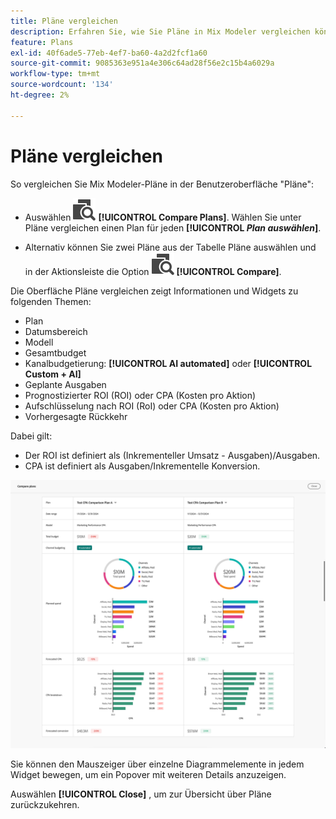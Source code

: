 ```yaml
---
title: Pläne vergleichen
description: Erfahren Sie, wie Sie Pläne in Mix Modeler vergleichen können.
feature: Plans
exl-id: 40f6ade5-77eb-4ef7-ba60-4a2d2fcf1a60
source-git-commit: 9085363e951a4e306c64ad28f56e2c15b4a6029a
workflow-type: tm+mt
source-wordcount: '134'
ht-degree: 2%

---
```


# Pläne vergleichen

So vergleichen Sie Mix Modeler-Pläne in der Benutzeroberfläche &quot;Pläne&quot;:

* Auswählen ![Vergleichen](/help/assets//icons/Compare.svg) **[!UICONTROL Compare Plans]**. Wählen Sie unter Pläne vergleichen einen Plan für jeden **[!UICONTROL _Plan auswählen_]**.

* Alternativ können Sie zwei Pläne aus der Tabelle Pläne auswählen und in der Aktionsleiste die Option ![Vergleichen](/help/assets//icons/Compare.svg) **[!UICONTROL Compare]**.

Die Oberfläche Pläne vergleichen zeigt Informationen und Widgets zu folgenden Themen:

* Plan
* Datumsbereich
* Modell
* Gesamtbudget
* Kanalbudgetierung: **[!UICONTROL AI automated]** oder **[!UICONTROL Custom + AI]**
* Geplante Ausgaben
* Prognostizierter ROI (ROI) oder CPA (Kosten pro Aktion)
* Aufschlüsselung nach ROI (RoI) oder CPA (Kosten pro Aktion)
* Vorhergesagte Rückkehr

Dabei gilt:

* Der ROI ist definiert als (Inkrementeller Umsatz - Ausgaben)/Ausgaben.
* CPA ist definiert als Ausgaben/Inkrementelle Konversion.


![Pläne vergleichen](/help/assets//compare-plans.png)

Sie können den Mauszeiger über einzelne Diagrammelemente in jedem Widget bewegen, um ein Popover mit weiteren Details anzuzeigen.

Auswählen **[!UICONTROL Close]** , um zur Übersicht über Pläne zurückzukehren.
